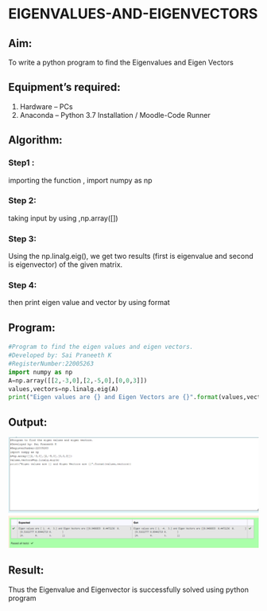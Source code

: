 # EIGENVALUES-AND-EIGENVECTORS
## Aim:
To write a python program to find the Eigenvalues and Eigen Vectors
## Equipment’s required:
1. 	Hardware – PCs
2. 	Anaconda – Python 3.7 Installation / Moodle-Code Runner
## Algorithm:
### Step1 : 
importing the function , import numpy as np
### Step 2: 
taking input by using ,np.array([])
### Step 3: 
Using the np.linalg.eig(),  we get two results (first is eigenvalue and second is eigenvector) of the given matrix.
### Step 4: 
then print eigen value and vector by using format
## Program:
```python
#Program to find the eigen values and eigen vectors.
#Developed by: Sai Praneeth K
#RegisterNumber:22005263
import numpy as np
A=np.array([[2,-3,0],[2,-5,0],[0,0,3]])
values,vectors=np.linalg.eig(A)
print("Eigen values are {} and Eigen Vectors are {}".format(values,vectors))
```

## Output:
![MODEL](/Screenshot%20(54).png)
## Result:
Thus the Eigenvalue and Eigenvector is successfully solved using python program
